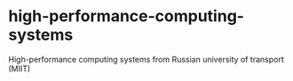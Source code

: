 # high-performance-computing-systems
High-performance computing systems from Russian university of transport (MIIT)
